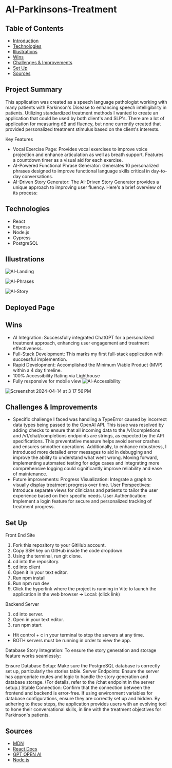 # AI-Parkinsons-Treatment

## Table of Contents
  - [Introduction](#Introduction)
  - [Technologies](#Technologies)
  - [Illustrations](#Illustrations)
  - [Wins](#Wins)
  - [Challenges & Improvements](#Challenges-&-Improvements)
  - [Set Up](#Set-Up)
  - [Sources](#Sources)

## Project Summary
This application was created as a speech language pathologist working with many patients with Parkinson's Disease to enhancing speech intelligibility in patients. Utilizing standardized treatment methods I wanted to create an application that could be used by both client's and SLP's. There are a lot of application for measuring dB and fluency, but none currently created that provided personalized treatment stimulus based on the client's interests. 

Key Features
- Vocal Exercise Page: Provides vocal exercises to improve voice projection and enhance articulation as well as breath support. Features a countdown timer as a visual aid for each exercise.
- AI-Powered Functional Phrase Generator: Generates 10 personalized phrases designed to improve functional language skills critical in day-to-day conversations.
- AI-Driven Story Generator: The AI-Driven Story Generator provides a unique approach to improving user fluency. Here's a brief overview of its process:
  

## Technologies
- React
- Express
- Node.js
- Cypress
- PostgreSQL

## Illustrations

![AI-Landing](https://github.com/SamanthaMcElhinney/AI-Parkinsons-Treatment/assets/115356592/08aaef1d-ac03-4f3f-bcc6-6d31546ddfc2)

![AI-Phrases](https://github.com/SamanthaMcElhinney/AI-Parkinsons-Treatment/assets/115356592/680d54f2-fab8-47cb-b3a2-a64fb542baa6)

![AI-Story](https://github.com/SamanthaMcElhinney/AI-Parkinsons-Treatment/assets/115356592/9fd36cd9-b6d0-48f8-973e-f214bf06f325)


## Deployed Page


## Wins
- AI Integration: Successfully integrated ChatGPT for a personalized treatment approach, enhancing user engagement and treatment effectiveness.
- Full-Stack Development: This marks my first full-stack application with successful implemention.
- Rapid Development: Accomplished the Minimum Viable Product (MVP) within a 4 day timeline.
- 100% Accessibility Rating via Lighthouse
- Fully responsive for mobile view
![AI-Accessibility](https://github.com/SamanthaMcElhinney/AI-Parkinsons-Treatment/assets/115356592/1e7677b0-4d00-4d02-bb30-635bac4126dd)

![Screenshot 2024-04-14 at 3 17 56 PM](https://github.com/SamanthaMcElhinney/AI-Parkinsons-Treatment/assets/115356592/5ed68497-df1c-4d39-b41c-4a4599a1a839)

## Challenges & Improvements
- Specific challenge I faced was handling a TypeError caused by incorrect data types being passed to the OpenAI API. This issue was resolved by adding checks to ensure that all incoming data to the /v1/completions and /v1/chat/completions endpoints are strings, as expected by the API specifications. This preventative measure helps avoid server crashes and ensures smoother operations. Additionally, to enhance robustness, I introduced more detailed error messages to aid in debugging and improve the ability to understand what went wrong. Moving forward, implementing automated testing for edge cases and integrating more comprehensive logging could significantly improve reliability and ease of maintenance.
- Future improvements:
Progress Visualization: Integrate a graph to visually display treatment progress over time.
User Perspectives: Introduce separate views for clinicians and patients to tailor the user experience based on their specific needs.
User Authentication: Implement a login feature for secure and personalized tracking of treatment progress.

## Set Up 
Front End Site
1. Fork this repository to your GitHub account.
2. Copy SSH key on GitHub inside the code dropdown.
3. Using the terminal, run git clone.
4. cd into the repository.
5. cd into client
6. Open it in your text editor.
7. Run npm install 
8. Run npm run dev
9. Click the hyperlink where the project is running in Vite to launch the application in the web browser
  ➜  Local:  (click link)

Backend Server
1. cd into server.
2. Open in your text editor.
3. run npm start
   
- Hit control + c in your terminal to stop the servers at any time.
- BOTH servers must be running in order to view the app.

Database Story Integration:
To ensure the story generation and storage feature works seamlessly:

Ensure Database Setup: Make sure the PostgreSQL database is correctly set up, particularly the stories table.
Server Endpoints: Ensure the server has appropriate routes and logic to handle the story generation and database storage. (For details, refer to the /chat endpoint in the server setup.)
Stable Connection: Confirm that the connection between the frontend and backend is error-free. If using environment variables for database configurations, ensure they are correctly set up and hidden.
By adhering to these steps, the application provides users with an evolving tool to hone their conversational skills, in line with the treatment objectives for Parkinson's patients.

## Sources
  - [MDN](http://developer.mozilla.org/en-US/)
  - [React Docs](https://reactjs.org/docs/getting-started.html)
  - [GPT OPEN AI](https://platform.openai.com/docs/guides/gpt/chat-completions-api)
  - [Node.js](https://nodejs.org/en/docs)
 
